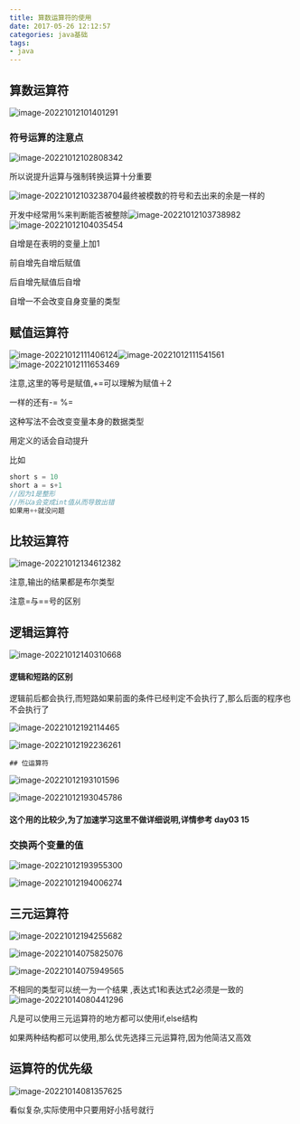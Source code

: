```yaml
---
title: 算数运算符的使用
date: 2017-05-26 12:12:57
categories: java基础
tags:
- java
---
```




## 算数运算符

![image-20221012101401291](https://markdown-langxecho-save.oss-cn-hangzhou.aliyuncs.com/img/202301281553513.png)

### 符号运算的注意点

![image-20221012102808342](https://markdown-langxecho-save.oss-cn-hangzhou.aliyuncs.com/img/202301281553366.png)

所以说提升运算与强制转换运算十分重要

![image-20221012103238704](https://markdown-langxecho-save.oss-cn-hangzhou.aliyuncs.com/img/202301281553100.png)最终被模数的符号和去出来的余是一样的

开发中经常用%来判断能否被整除![image-20221012103738982](https://markdown-langxecho-save.oss-cn-hangzhou.aliyuncs.com/img/202301281554441.png)![image-20221012104035454](https://markdown-langxecho-save.oss-cn-hangzhou.aliyuncs.com/img/202301281554172.png)

自增是在表明的变量上加1

前自增先自增后赋值

后自增先赋值后自增

自增一不会改变自身变量的类型

## 赋值运算符

![image-20221012111406124](https://markdown-langxecho-save.oss-cn-hangzhou.aliyuncs.com/img/202301281554391.png)![image-20221012111541561](https://markdown-langxecho-save.oss-cn-hangzhou.aliyuncs.com/img/202301281554595.png)![image-20221012111653469](C:\Users\ECHO\AppData\Roaming\Typora\typora-user-images\image-20221012111653469.png)

注意,这里的等号是赋值,+=可以理解为赋值＋2

一样的还有-=   %=

这种写法不会改变变量本身的数据类型

用定义的话会自动提升

比如

```javascript
short s = 10
short a = s+1
//因为1是整形
//所以a会变成int值从而导致出错
如果用++就没问题
```

## 比较运算符

![image-20221012134612382](https://markdown-langxecho-save.oss-cn-hangzhou.aliyuncs.com/img/202301281554917.png)

注意,输出的结果都是布尔类型

注意=与==号的区别

## 逻辑运算符



![image-20221012140310668](https://markdown-langxecho-save.oss-cn-hangzhou.aliyuncs.com/img/202301281554936.png)

#### 逻辑和短路的区别

逻辑前后都会执行,而短路如果前面的条件已经判定不会执行了,那么后面的程序也不会执行了

![image-20221012192114465](https://markdown-langxecho-save.oss-cn-hangzhou.aliyuncs.com/img/202301281554730.png)

 ![image-20221012192236261](https://markdown-langxecho-save.oss-cn-hangzhou.aliyuncs.com/img/202301281554716.png)

    ## 位运算符

![image-20221012193101596](https://markdown-langxecho-save.oss-cn-hangzhou.aliyuncs.com/img/202301281554250.png)

 ![image-20221012193045786](https://markdown-langxecho-save.oss-cn-hangzhou.aliyuncs.com/img/202301281554602.png)

#### 这个用的比较少,为了加速学习这里不做详细说明,详情参考 day03  15 

 

### 交换两个变量的值

![image-20221012193955300](https://markdown-langxecho-save.oss-cn-hangzhou.aliyuncs.com/img/202301281554934.png)

![image-20221012194006274](https://markdown-langxecho-save.oss-cn-hangzhou.aliyuncs.com/img/202301281554429.png)

## 三元运算符

![image-20221012194255682](https://markdown-langxecho-save.oss-cn-hangzhou.aliyuncs.com/img/202301281554853.png)

![image-20221014075825076](https://markdown-langxecho-save.oss-cn-hangzhou.aliyuncs.com/img/202301281554226.png)

![image-20221014075949565](https://markdown-langxecho-save.oss-cn-hangzhou.aliyuncs.com/img/202301281555850.png)

不相同的类型可以统一为一个结果 ,表达式1和表达式2必须是一致的![image-20221014080441296](https://markdown-langxecho-save.oss-cn-hangzhou.aliyuncs.com/img/202301281555129.png)

凡是可以使用三元运算符的地方都可以使用if,else结构

如果两种结构都可以使用,那么优先选择三元运算符,因为他简洁又高效

## 运算符的优先级

![image-20221014081357625](https://markdown-langxecho-save.oss-cn-hangzhou.aliyuncs.com/img/202301281555129.png)

看似复杂,实际使用中只要用好小括号就行